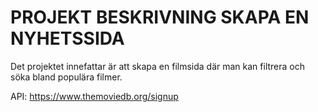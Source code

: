 # PROJEKT BESKRIVNING SKAPA EN NYHETSSIDA
Det projektet innefattar är att skapa en filmsida där man kan filtrera och söka bland populära filmer.

API: https://www.themoviedb.org/signup
